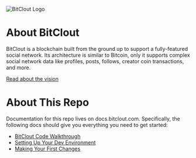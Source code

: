 ![BitClout Logo](https://bitclout.com/assets/img/camelcase_logo.svg)

# About BitClout
BitClout is a blockchain built from the ground up to support a fully-featured
social network. Its architecture is similar to Bitcoin, only it supports complex
social network data like profiles, posts, follows, creator coin transactions, and
more.

[Read about the vision](https://docs.bitclout.com/the-vision)

# About This Repo
Documentation for this repo lives on docs.bitclout.com. Specifically, the following
docs should give you everything you need to get started:
* [BitClout Code Walkthrough](https://docs.bitclout.com/code/walkthrough)
* [Setting Up Your Dev Environment](https://docs.bitclout.com/code/dev-setup)
* [Making Your First Changes](https://docs.bitclout.com/code/making-your-first-changes)
